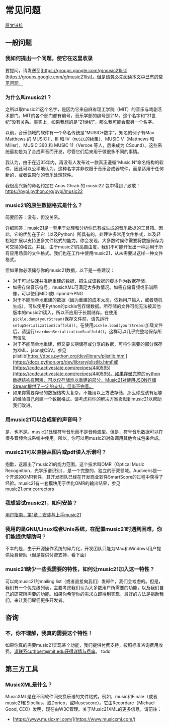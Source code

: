 # 常见问题
[原文链接](https://music21.readthedocs.io/en/latest/about/faq.html)

## 一般问题
### 我如何提出一个问题，使它在这里收录
要提问，请发送至[https://groups.google.com/g/music21list](https://groups.google.com/g/music21list)。但是请务必先阅读本文中已有的常见问题。

### 为什么叫music21？
之所以取music21这个名字，是因为它来自麻省理工学院（MIT）的音乐与戏剧艺术部门。MIT的各个部门都有编号，音乐学部的编号是21M。这个名字和“21世纪”没有关系。事实上，如果我想的是“21世纪”，那么我可能会取另一个名字。

以前，音乐领域的软件有一个命名传统是“MUSIC+数字”。知名的例子有Max Matthews 的 MUSIC II、III 和 IV（`MUSIC`的续集）、MUSIC V（Matthews 和 Miller）、MUSIC 360 和 MUSIC 11（Vercoe 等人，后来成为 CSound）。这些系统最初是为了合成声音而开发，尽管它们后来用于做很多不同的事情。

我认为，由于在近35年内，再没有人发布过一款真正遵循“Music N”命名结构的软件，因此可以公平地认为，这种名字并非仅限于音乐合成器软件，而是适用于任何新的，或者说原创的音乐处理软件。

我很高兴新的命名约定在 Anas Ghrab 的 music22 包中得到了致敬：https://pypi.python.org/pypi/music22

### music21的原生数据格式是什么？
简要回答：没有，但没关系。

详细回答：music21是一套用于处理和分析你已有或生成的音乐数据的工具箱。因此，它的优势在于它（以及Python）所具有的，处理许多常用文件格式，以及轻松地扩展以支持更多文件格式的能力。你会发现，大多数时候你需要将数据保存为可交换的格式。并且，由于music21的高自由度，我们不可能开发出一种适用于所有应用场景的文件格式。我们也在工作中使用music21，从未需要过这样一种文件格式。

但如果你必须储存你的music21数据，以下是一些建议：

- 对于可以快速并准确重建的数据，把生成该数据的脚本作为数据存储。
- 如需存储音乐符号，musicXML可满足大多数情况。如需存储音频或乐谱图像，可以使用MIDI或Lilipond->PNG
- 对于不能简单地重建的数据（因为重建的成本太高，依赖用户输入，或者随机生成），可以使用Python的pickle包存储数据。所存储的文件可能无法被其他版本的music21读入，所以不应用于长期储存。在使用`pickle.dump(yourStream)`保存文件前，请先运行`setupSerializationScaffold()`。在使用`pickle.load(yourStream)`加载文件后，请运行`teardownSerializationScaffold()`。这样可以几乎完整地保存所有信息
- 对于不能简单地重建，但又要长期储存或分享的数据，可将你需要的部分保存为XML、json或CSV。参见plistlib[https://docs.python.org/dev/library/plistlib.html](https://docs.python.org/dev/library/plistlib.html)或[https://code.activestate.com/recipes/440595](https://code.activestate.com/recipes/440595)。如果存储完整的python数据结构有困难，可以仅存储难以重建的部分。Music21对使用JSON存储Stream提供了一定的支持，但尚不完善。
- 如果你需要存储的数据结构太复杂，不能用以上方法存储，那么你应该有足够的经验自己创建一个数据格式。请考虑将你的解决方案贡献到music21以帮助我们改进。

### 用music21可以合成新的声音吗？
是，也不是。music21处理符号音乐而不是音频波型。但是，符号音乐数据可以在很多音频合成系统中使用。所以，你可以用music21对象调用其他合成包来合成。

### music21可以直接从图片或pdf读入乐谱吗？
抱歉，这超出了music21的能力范围。这个技术叫OMR（Optical Music Recognition，光学乐谱识别），是一个完整的，独立的研究领域。Audiveris是一个开源的OMR套件，其开发团队已经在开发商业软件SmartScore的过程中获得了经验。music21有一套模块用于优化OMR的输出结果，参见[music21.omr.correctors](https://web.mit.edu/music21/doc/moduleReference/moduleOmrCorrectors.html#moduleomrcorrectors)

### 我想尝试music21，如何安装？
[用户指南，第1章：安装与上手music21](../userguide/1.ipynb)

### 我用的是GNU/Linux或者Unix系统，在配置music21时遇到困难，你们能提供帮助吗？
不幸的是，由于开源操作系统的碎片化，开发团队只能为Mac和Windows用户提供免费帮助（但是提供付费支持，看下面）

### music21缺少一些我需要的特性，如何让music21加入这一特性？
可以向music21的mailing list（或者直接向我们）发邮件，我们会考虑的。但是，我们有一个优先级列表，主要考虑我们认为大多数用户所需要的功能，以及我们自己的研究所需要的功能。如果你希望你的需求立即得到实现，最好的方法是捐助我们，来让我们雇佣更多开发者。

## 咨询
### 不，你不理解，我**真的**需要这个特性！
如果你真的需要music21实现某个功能，我们提供付费支持，按照标准咨询费用收费。请联系cuthbert@mit.edu获得详情与费率。
todo

## 第三方工具
### MusicXML是什么？
MusicXML是在不同软件间交换乐谱的文件格式，例如，music和Finale（或者music21和Sibelius，或Dorico，或Musescore）。它由Recordare（Michael Good, CEO）发明，现在由W3C管理。关于Music21XML的更多信息，请前往：
- [https://www.musicxml.com/](https://www.musicxml.com/)